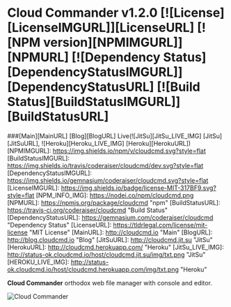 Cloud Commander v1.2.0 [![License][LicenseIMGURL]][LicenseURL] [![NPM version][NPMIMGURL]][NPMURL] [![Dependency Status][DependencyStatusIMGURL]][DependencyStatusURL] [![Build Status][BuildStatusIMGURL]][BuildStatusURL]
===============
###[Main][MainURL] [Blog][BlogURL] Live(![JitSu][JitSu_LIVE_IMG] [JitSu][JitSuURL], ![Heroku][Heroku_LIVE_IMG] [Heroku][HerokuURL])
[NPMIMGURL]:                https://img.shields.io/npm/v/cloudcmd.svg?style=flat
[BuildStatusIMGURL]:        https://img.shields.io/travis/coderaiser/cloudcmd/dev.svg?style=flat
[DependencyStatusIMGURL]:   https://img.shields.io/gemnasium/coderaiser/cloudcmd.svg?style=flat
[LicenseIMGURL]:            https://img.shields.io/badge/license-MIT-317BF9.svg?style=flat
[NPM_INFO_IMG]:             https://nodei.co/npm/cloudcmd.png
[NPMURL]:                   https://npmjs.org/package/cloudcmd "npm"
[BuildStatusURL]:           https://travis-ci.org/coderaiser/cloudcmd  "Build Status"
[DependencyStatusURL]:      https://gemnasium.com/coderaiser/cloudcmd "Dependency Status"
[LicenseURL]:               https://tldrlegal.com/license/mit-license "MIT License"
[MainURL]:                  http://cloudcmd.io "Main"
[BlogURL]:                  http://blog.cloudcmd.io "Blog"
[JitSuURL]:                 http://cloudcmd.jit.su "JitSu"
[HerokuURL]:                http://cloudcmd.herokuapp.com/ "Heroku"
[JitSu_LIVE_IMG]:           http://status-ok.cloudcmd.io/host/cloudcmd.jit.su/img/txt.png "JitSu"
[HEROKU_LIVE_IMG]:          http://status-ok.cloudcmd.io/host/cloudcmd.herokuapp.com/img/txt.png "Heroku"

**Cloud Commander** orthodox web file manager with console and editor.

![Cloud Commander](http://cloudcmd.io/img/logo/cloudcmd.png "Cloud Commander")
